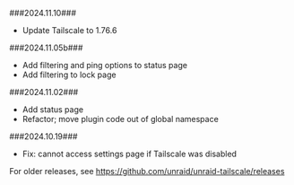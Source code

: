###2024.11.10###

- Update Tailscale to 1.76.6

###2024.11.05b###

- Add filtering and ping options to status page
- Add filtering to lock page

###2024.11.02###

- Add status page
- Refactor; move plugin code out of global namespace

###2024.10.19###

- Fix: cannot access settings page if Tailscale was disabled

For older releases, see https://github.com/unraid/unraid-tailscale/releases

